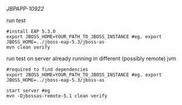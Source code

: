 *JBPAPP-10922*

run test

	#install EAP 5.3.0
	export JBOSS_HOME=YOUR_PATH_TO_JBOSS_INSTANCE #eg. export JBOSS_HOME=../jboss-eap-5.3/jboss-as
	mvn clean verify


run test on server already running in different (possibly remote) jvm
	
	#required to find dependencies
	export JBOSS_HOME=YOUR_PATH_TO_JBOSS_INSTANCE #eg. export JBOSS_HOME=../jboss-eap-5.3/jboss-as
	
	start server #eg 
	mvn -Djbossas-remote-5.1 clean verify
